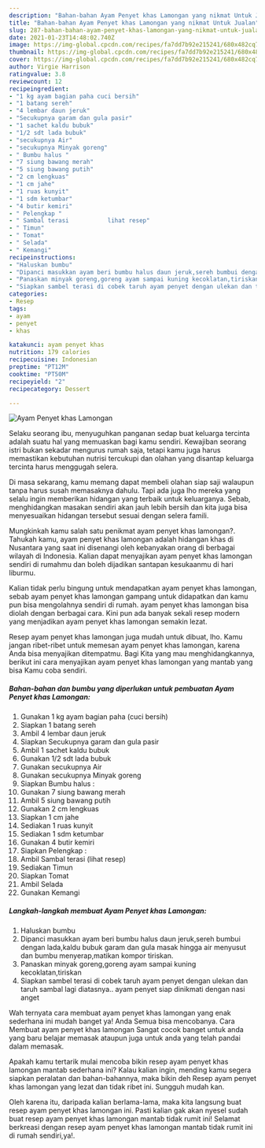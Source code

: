 ```yaml
---
description: "Bahan-bahan Ayam Penyet khas Lamongan yang nikmat Untuk Jualan"
title: "Bahan-bahan Ayam Penyet khas Lamongan yang nikmat Untuk Jualan"
slug: 287-bahan-bahan-ayam-penyet-khas-lamongan-yang-nikmat-untuk-jualan
date: 2021-01-23T14:48:02.740Z
image: https://img-global.cpcdn.com/recipes/fa7dd7b92e215241/680x482cq70/ayam-penyet-khas-lamongan-foto-resep-utama.jpg
thumbnail: https://img-global.cpcdn.com/recipes/fa7dd7b92e215241/680x482cq70/ayam-penyet-khas-lamongan-foto-resep-utama.jpg
cover: https://img-global.cpcdn.com/recipes/fa7dd7b92e215241/680x482cq70/ayam-penyet-khas-lamongan-foto-resep-utama.jpg
author: Virgie Harrison
ratingvalue: 3.8
reviewcount: 12
recipeingredient:
- "1 kg ayam bagian paha cuci bersih"
- "1 batang sereh"
- "4 lembar daun jeruk"
- "Secukupnya garam dan gula pasir"
- "1 sachet kaldu bubuk"
- "1/2 sdt lada bubuk"
- "secukupnya Air"
- "secukupnya Minyak goreng"
- " Bumbu halus "
- "7 siung bawang merah"
- "5 siung bawang putih"
- "2 cm lengkuas"
- "1 cm jahe"
- "1 ruas kunyit"
- "1 sdm ketumbar"
- "4 butir kemiri"
- " Pelengkap "
- " Sambal terasi           lihat resep"
- " Timun"
- " Tomat"
- " Selada"
- " Kemangi"
recipeinstructions:
- "Haluskan bumbu"
- "Dipanci masukkan ayam beri bumbu halus daun jeruk,sereh bumbui dengan lada,kaldu bubuk garam dan gula masak hingga air menyusut dan bumbu menyerap,matikan kompor tiriskan."
- "Panaskan minyak goreng,goreng ayam sampai kuning kecoklatan,tiriskan"
- "Siapkan sambel terasi di cobek taruh ayam penyet dengan ulekan dan taruh sambal lagi diatasnya.. ayam penyet siap dinikmati dengan nasi anget"
categories:
- Resep
tags:
- ayam
- penyet
- khas

katakunci: ayam penyet khas 
nutrition: 179 calories
recipecuisine: Indonesian
preptime: "PT12M"
cooktime: "PT50M"
recipeyield: "2"
recipecategory: Dessert

---
```



![Ayam Penyet khas Lamongan](https://img-global.cpcdn.com/recipes/fa7dd7b92e215241/680x482cq70/ayam-penyet-khas-lamongan-foto-resep-utama.jpg)

Selaku seorang ibu, menyuguhkan panganan sedap buat keluarga tercinta adalah suatu hal yang memuaskan bagi kamu sendiri. Kewajiban seorang istri bukan sekadar mengurus rumah saja, tetapi kamu juga harus memastikan kebutuhan nutrisi tercukupi dan olahan yang disantap keluarga tercinta harus menggugah selera.

Di masa  sekarang, kamu memang dapat membeli olahan siap saji walaupun tanpa harus susah memasaknya dahulu. Tapi ada juga lho mereka yang selalu ingin memberikan hidangan yang terbaik untuk keluarganya. Sebab, menghidangkan masakan sendiri akan jauh lebih bersih dan kita juga bisa menyesuaikan hidangan tersebut sesuai dengan selera famili. 



Mungkinkah kamu salah satu penikmat ayam penyet khas lamongan?. Tahukah kamu, ayam penyet khas lamongan adalah hidangan khas di Nusantara yang saat ini disenangi oleh kebanyakan orang di berbagai wilayah di Indonesia. Kalian dapat menyajikan ayam penyet khas lamongan sendiri di rumahmu dan boleh dijadikan santapan kesukaanmu di hari liburmu.

Kalian tidak perlu bingung untuk mendapatkan ayam penyet khas lamongan, sebab ayam penyet khas lamongan gampang untuk didapatkan dan kamu pun bisa mengolahnya sendiri di rumah. ayam penyet khas lamongan bisa diolah dengan berbagai cara. Kini pun ada banyak sekali resep modern yang menjadikan ayam penyet khas lamongan semakin lezat.

Resep ayam penyet khas lamongan juga mudah untuk dibuat, lho. Kamu jangan ribet-ribet untuk memesan ayam penyet khas lamongan, karena Anda bisa menyajikan ditempatmu. Bagi Kita yang mau menghidangkannya, berikut ini cara menyajikan ayam penyet khas lamongan yang mantab yang bisa Kamu coba sendiri.

<!--inarticleads1-->

##### Bahan-bahan dan bumbu yang diperlukan untuk pembuatan Ayam Penyet khas Lamongan:

1. Gunakan 1 kg ayam bagian paha (cuci bersih)
1. Siapkan 1 batang sereh
1. Ambil 4 lembar daun jeruk
1. Siapkan Secukupnya garam dan gula pasir
1. Ambil 1 sachet kaldu bubuk
1. Gunakan 1/2 sdt lada bubuk
1. Gunakan secukupnya Air
1. Gunakan secukupnya Minyak goreng
1. Siapkan  Bumbu halus :
1. Gunakan 7 siung bawang merah
1. Ambil 5 siung bawang putih
1. Gunakan 2 cm lengkuas
1. Siapkan 1 cm jahe
1. Sediakan 1 ruas kunyit
1. Sediakan 1 sdm ketumbar
1. Gunakan 4 butir kemiri
1. Siapkan  Pelengkap :
1. Ambil  Sambal terasi           (lihat resep)
1. Sediakan  Timun
1. Siapkan  Tomat
1. Ambil  Selada
1. Gunakan  Kemangi




<!--inarticleads2-->

##### Langkah-langkah membuat Ayam Penyet khas Lamongan:

1. Haluskan bumbu
1. Dipanci masukkan ayam beri bumbu halus daun jeruk,sereh bumbui dengan lada,kaldu bubuk garam dan gula masak hingga air menyusut dan bumbu menyerap,matikan kompor tiriskan.
1. Panaskan minyak goreng,goreng ayam sampai kuning kecoklatan,tiriskan
1. Siapkan sambel terasi di cobek taruh ayam penyet dengan ulekan dan taruh sambal lagi diatasnya.. ayam penyet siap dinikmati dengan nasi anget




Wah ternyata cara membuat ayam penyet khas lamongan yang enak sederhana ini mudah banget ya! Anda Semua bisa mencobanya. Cara Membuat ayam penyet khas lamongan Sangat cocok banget untuk anda yang baru belajar memasak ataupun juga untuk anda yang telah pandai dalam memasak.

Apakah kamu tertarik mulai mencoba bikin resep ayam penyet khas lamongan mantab sederhana ini? Kalau kalian ingin, mending kamu segera siapkan peralatan dan bahan-bahannya, maka bikin deh Resep ayam penyet khas lamongan yang lezat dan tidak ribet ini. Sungguh mudah kan. 

Oleh karena itu, daripada kalian berlama-lama, maka kita langsung buat resep ayam penyet khas lamongan ini. Pasti kalian gak akan nyesel sudah buat resep ayam penyet khas lamongan mantab tidak rumit ini! Selamat berkreasi dengan resep ayam penyet khas lamongan mantab tidak rumit ini di rumah sendiri,ya!.

